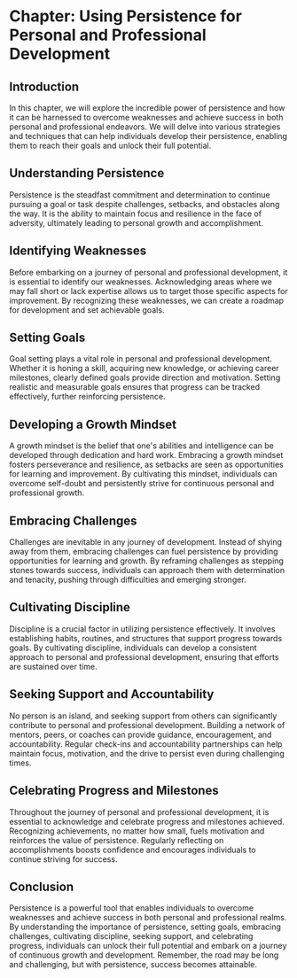 Chapter: Using Persistence for Personal and Professional Development
====================================================================

Introduction
------------

In this chapter, we will explore the incredible power of persistence and how it can be harnessed to overcome weaknesses and achieve success in both personal and professional endeavors. We will delve into various strategies and techniques that can help individuals develop their persistence, enabling them to reach their goals and unlock their full potential.

Understanding Persistence
-------------------------

Persistence is the steadfast commitment and determination to continue pursuing a goal or task despite challenges, setbacks, and obstacles along the way. It is the ability to maintain focus and resilience in the face of adversity, ultimately leading to personal growth and accomplishment.

Identifying Weaknesses
----------------------

Before embarking on a journey of personal and professional development, it is essential to identify our weaknesses. Acknowledging areas where we may fall short or lack expertise allows us to target those specific aspects for improvement. By recognizing these weaknesses, we can create a roadmap for development and set achievable goals.

Setting Goals
-------------

Goal setting plays a vital role in personal and professional development. Whether it is honing a skill, acquiring new knowledge, or achieving career milestones, clearly defined goals provide direction and motivation. Setting realistic and measurable goals ensures that progress can be tracked effectively, further reinforcing persistence.

Developing a Growth Mindset
---------------------------

A growth mindset is the belief that one's abilities and intelligence can be developed through dedication and hard work. Embracing a growth mindset fosters perseverance and resilience, as setbacks are seen as opportunities for learning and improvement. By cultivating this mindset, individuals can overcome self-doubt and persistently strive for continuous personal and professional growth.

Embracing Challenges
--------------------

Challenges are inevitable in any journey of development. Instead of shying away from them, embracing challenges can fuel persistence by providing opportunities for learning and growth. By reframing challenges as stepping stones towards success, individuals can approach them with determination and tenacity, pushing through difficulties and emerging stronger.

Cultivating Discipline
----------------------

Discipline is a crucial factor in utilizing persistence effectively. It involves establishing habits, routines, and structures that support progress towards goals. By cultivating discipline, individuals can develop a consistent approach to personal and professional development, ensuring that efforts are sustained over time.

Seeking Support and Accountability
----------------------------------

No person is an island, and seeking support from others can significantly contribute to personal and professional development. Building a network of mentors, peers, or coaches can provide guidance, encouragement, and accountability. Regular check-ins and accountability partnerships can help maintain focus, motivation, and the drive to persist even during challenging times.

Celebrating Progress and Milestones
-----------------------------------

Throughout the journey of personal and professional development, it is essential to acknowledge and celebrate progress and milestones achieved. Recognizing achievements, no matter how small, fuels motivation and reinforces the value of persistence. Regularly reflecting on accomplishments boosts confidence and encourages individuals to continue striving for success.

Conclusion
----------

Persistence is a powerful tool that enables individuals to overcome weaknesses and achieve success in both personal and professional realms. By understanding the importance of persistence, setting goals, embracing challenges, cultivating discipline, seeking support, and celebrating progress, individuals can unlock their full potential and embark on a journey of continuous growth and development. Remember, the road may be long and challenging, but with persistence, success becomes attainable.
